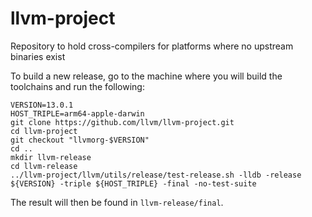 # llvm-project
Repository to hold cross-compilers for platforms where no upstream binaries exist

To build a new release, go to the machine where you will build the toolchains and run the following:
```shell
VERSION=13.0.1
HOST_TRIPLE=arm64-apple-darwin
git clone https://github.com/llvm/llvm-project.git
cd llvm-project
git checkout "llvmorg-$VERSION"
cd ..
mkdir llvm-release
cd llvm-release
../llvm-project/llvm/utils/release/test-release.sh -lldb -release ${VERSION} -triple ${HOST_TRIPLE} -final -no-test-suite
```

The result will then be found in `llvm-release/final`.
